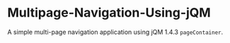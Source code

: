Multipage-Navigation-Using-jQM
==============================

A simple multi-page navigation application using jQM 1.4.3 `pageContainer`.

